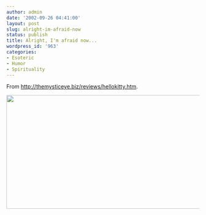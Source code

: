 ```yaml
---
author: admin
date: '2002-09-26 04:41:00'
layout: post
slug: alright-im-afraid-now
status: publish
title: Alright, I'm afraid now...
wordpress_id: '963'
categories:
- Esoteric
- Humor
- Spirituality
---
```

From <a href="http://themysticeye.biz/reviews/hellokitty.htm">http://themysticeye.biz/reviews/hellokitty.htm</a>.

<img width="600" height="296" src="http://themysticeye.biz/reviews/major2.gif" />
